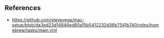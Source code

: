 ## References

- https://github.com/stevevega/mac-setup/blob/da3ed23d14846ed80a15b5412232d36b7541b740/roles/homebrew/tasks/main.yml
